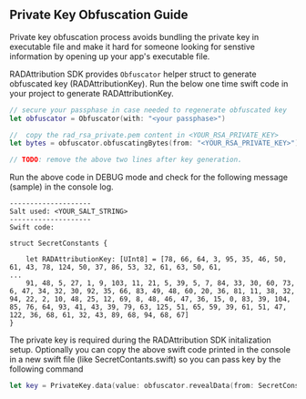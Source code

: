
## Private Key Obfuscation Guide

Private key obfuscation process avoids bundling the private key in executable file and make it hard for someone looking for senstive information by opening up your app's executable file.

RADAttribution SDK provides `Obfuscator` helper struct to generate obfuscated key (RADAttributionKey). Run the below one time swift code in your project to generate RADAttributionKey. 

  
```swift
// secure your passphase in case needed to regenerate obfuscated key
let obfuscator = Obfuscator(with: "<your passphase>") 

//  copy the rad_rsa_private.pem content in <YOUR_RSA_PRIVATE_KEY>
let bytes = obfuscator.obfuscatingBytes(from: "<YOUR_RSA_PRIVATE_KEY>")

// TODO: remove the above two lines after key generation.
```

Run the above code in DEBUG mode and check for the following message (sample) in the console log.

```
--------------------
Salt used: <YOUR_SALT_STRING>
--------------------
Swift code:

struct SecretConstants {

    let RADAttributionKey: [UInt8] = [78, 66, 64, 3, 95, 35, 46, 50, 61, 43, 78, 124, 50, 37, 86, 53, 32, 61, 63, 50, 61, 
...
    91, 48, 5, 27, 1, 9, 103, 11, 21, 5, 39, 5, 7, 84, 33, 30, 60, 73, 6, 47, 34, 32, 30, 92, 35, 66, 83, 49, 48, 60, 20, 36, 81, 11, 38, 32, 94, 22, 2, 10, 48, 25, 12, 69, 8, 48, 46, 47, 36, 15, 0, 83, 39, 104, 85, 76, 64, 93, 41, 43, 39, 79, 63, 125, 51, 65, 59, 39, 61, 51, 47, 122, 36, 68, 61, 32, 43, 89, 68, 94, 68, 67]
}
```

The private key is required during the RADAttribution SDK initalization setup. Optionally you can copy the above swift code printed in the console in a new swift file (like SecretContants.swift) so you can pass key by the following command
```swift
let key = PrivateKey.data(value: obfuscator.revealData(from: SecretConstants().RADAttributionKey))
```
